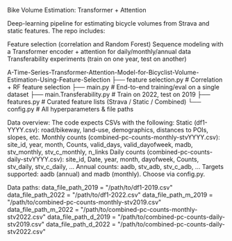 Bike Volume Estimation: Transformer + Attention

Deep-learning pipeline for estimating bicycle volumes from Strava and static features. The repo includes:

Feature selection (correlation and Random Forest)
Sequence modeling with a Transformer encoder + attention for daily/monthly/annual data
Transferability experiments (train on one year, test on another)

A-Time-Series-Transformer-Attention-Model-for-Bicyclist-Volume-Estimation-Using-Feature-Selection
├── feature selection.py          # Correlation + RF feature selection
├── main.py                       # End-to-end training/eval on a single dataset
├── main.Transferability.py       # Train on 2022, test on 2019
├── features.py                   # Curated feature lists (Strava / Static / Combined)
└── config.py                     # All hyperparameters & file paths


Data overview:
The code expects CSVs with the following:
Static (df1-YYYY.csv): road/bikeway, land-use, demographics, distances to POIs, slopes, etc.
Monthly counts (combined-pc-counts-monthly-stvYYYY.csv): site_id, year, month, Counts, valid_days, valid_dayofweek, madb, stv_monthly, stv_c_monthly, n_links
Daily counts (combined-pc-counts-daily-stvYYYY.csv): site_id, Date, year, month, dayofweek, Counts, stv_daily, stv_c_daily, …
Annual counts: aadb, stv_adb, stv_c_adb, …
Targets supported: aadb (annual) and madb (monthly). Choose via config.py.

Data paths:
data_file_path_2019 = "/path/to/df1-2019.csv"
data_file_path_2022 = "/path/to/df1-2022.csv"
data_file_path_m_2019 = "/path/to/combined-pc-counts-monthly-stv2019.csv"
data_file_path_m_2022 = "/path/to/combined-pc-counts-monthly-stv2022.csv"
data_file_path_d_2019 = "/path/to/combined-pc-counts-daily-stv2019.csv"
data_file_path_d_2022 = "/path/to/combined-pc-counts-daily-stv2022.csv"

